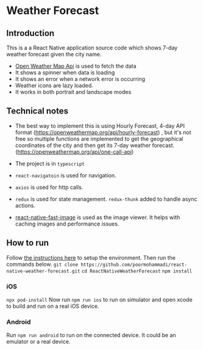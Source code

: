 # Weather Forecast
## Introduction 
This is a a React Native application source code which shows 7-day weather forecast given the city name.
- [Open Weather Map Api](https://openweathermap.org/api/one-call-api) is used to fetch the data
- It shows a spinner when data is loading
- It shows an error when a network error is occurring
- Weather icons are lazy loaded.
- It works in both portrait and landscape modes

## Technical notes
- The best way to implement this is using Hourly Forecast, 4-day API format (https://openweathermap.org/api/hourly-forecast) , but it's not free so multiple functions are implemented to get the geographical coordinates of the city and then get its 7-day weather forecast. (https://openweathermap.org/api/one-call-api) 

- The project is in `typescript`
- `react-navigatoin` is used for navigation.
- `axios` is used for http calls.
- `redux` is used for state management. `redux-thunk` added to handle async actions.
- [react-native-fast-image](https://github.com/DylanVann/react-native-fast-image) is used as the image viewer. It helps with caching images and performance issues.

## How to run
Follow [the instructions here](https://reactnative.dev/docs/environment-setup) to setup the environment. Then run the commands below.
`git clone https://github.com/poormohammadi/react-native-weather-forecast.git`
`cd ReactNativeWeatherForecast`
`npm install`

### iOS
`npx pod-install`
Now run `npm run ios` to run on simulator and open xcode to build and run on a real iOS device.

### Android
Run `npm run android` to run on the connected device. It could be an emulator or a real device.
